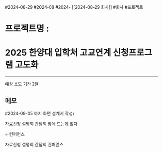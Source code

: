 #2024-08-29 #2024-08 #2024- [[2024-08-29 회사]]
#회사 #프로젝트

# 프로젝트명 : 
# 2025 한양대 입학처 고교연계 신청프로그램 고도화

---

예상 소모 기간 2달
## 메모

#2024-09-05 까지 화면 설계서 작성\


자료신청
설명회
간담회 맘에 드는게 없다

= 컨퍼런스 

자료신청
설명회
간담회
컨퍼런스